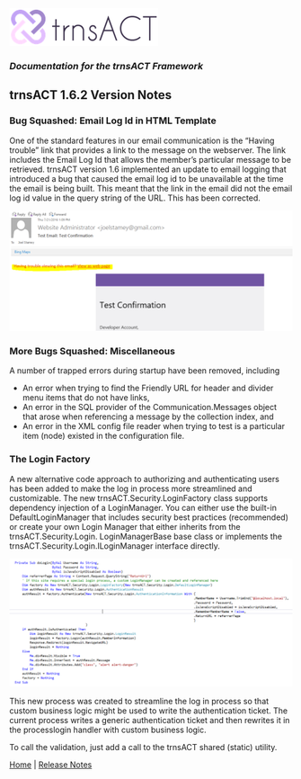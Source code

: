 ![Logo](../img/logo_default.png)  

### *Documentation for the trnsACT Framework*

## trnsACT 1.6.2 Version Notes

### Bug Squashed: Email Log Id in HTML Template

One of the standard features in our email communication is the “Having trouble” link that provides a link to the message on the webserver. The link includes the Email Log Id that allows the member’s particular message to be retrieved. trnsACT version 1.6 implemented an update to email logging that introduced a bug that caused the email log id to be unavailable at the time the email is being built. This meant that the link in the email did not the email log id value in the query string of the URL. This has been corrected.

 ![EmailTemplate](../img/emailtemplate.png)


### More Bugs Squashed: Miscellaneous

A number of trapped errors during startup have been removed, including
* An error when trying to find the Friendly URL for header and divider menu items that do not have links,
* An error in the SQL provider of the Communication.Messages object that arose when referencing a message by the collection index, and
* An error in the XML config file reader when trying to test is a particular item (node) existed in the configuration file.


### The Login Factory

A new alternative code approach to authorizing and authenticating users has been added to make the log in process more streamlined and customizable. The new trnsACT.Security.LoginFactory class supports dependency injection of a LoginManager. You can either use the built-in DefaultLoginManager that includes security best practices (recommended) or create your own Login Manager that either inherits from the trnsACT.Security.Login. LoginManagerBase base class or implements the trnsACT.Security.Login.ILoginManager interface directly. 


 ![LoginFactory](../img/loginfactory.png)

 This new process was created to streamline the log in process so that custom business logic might be used to write the authentication ticket. The current process writes a generic authentication ticket and then rewrites it in the processlogin handler with custom business logic.

To call the validation, just add a call to the trnsACT shared (static) utility.
 
[Home](../README.md) | [Release Notes](releasenotes.md)